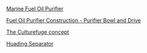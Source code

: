 [Marine Fuel Oil Purifier](https://youtu.be/2HI_dsnKRtg)

[Fuel Oil Purifier Construction - Purifier Bowl and Drive](https://youtu.be/28vO3U_k6vU)

[The Culturefuge concept](https://youtu.be/AAztVI5hNCQ)

[Huading Separator](https://youtu.be/0aeEhGx3nUs)
